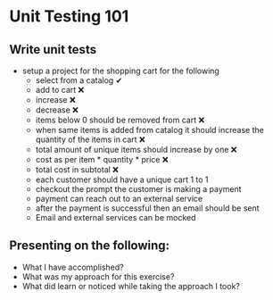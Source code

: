 # Unit Testing 101
## Write unit tests

- setup a project for the shopping cart for the following
  - select from a catalog ✔
  - add to cart ❌
  - increase ❌
  - decrease ❌
  - items below 0 should be removed from cart ❌
  - when same items is added from catalog it should increase the quantity of the items in cart ❌
  - total amount of unique items should increase by one ❌
  - cost as per item * quantity * price ❌
  - total cost in subtotal ❌
  - each customer should have  a unique cart 1 to 1
  - checkout the prompt the customer is making a payment
  - payment can reach out to an external service
  - after the payment is successful then an email should be sent
  - Email and external services can be mocked

## Presenting on the following:
- What I have accomplished?
- What was my approach for this exercise?
- What did learn or noticed while taking the approach I took?